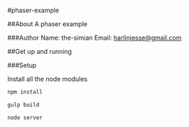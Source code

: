 #phaser-example

##About
A phaser example

###Author
Name: the-simian
Email: harlinjesse@gmail.com

##Get up and running

###Setup

Install all the node modules
```sh
npm install

gulp build

node server
```

